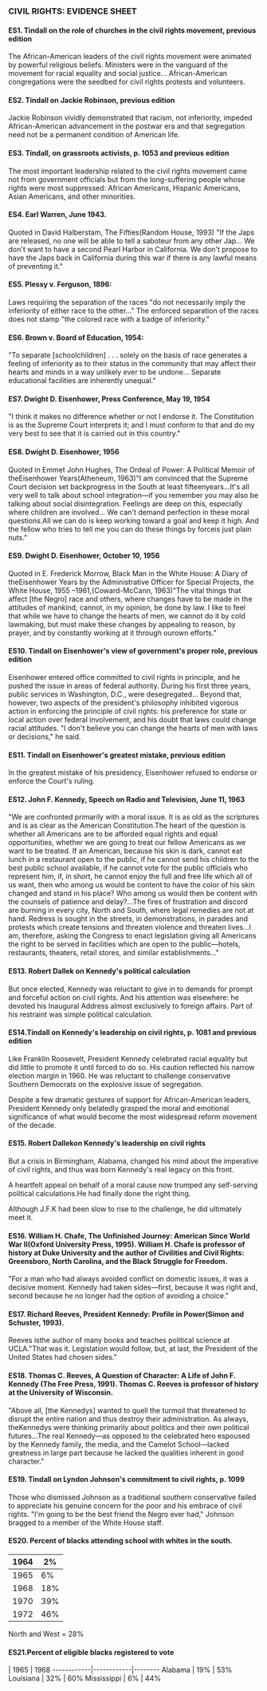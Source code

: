 ### CIVIL RIGHTS: EVIDENCE SHEET

#### ES1. Tindall on the role of churches in the civil rights movement, previous edition
The African-American leaders of the civil rights movement were animated by powerful religious beliefs. Ministers were in the vanguard of the movement for racial equality and social justice... African-American congregations were the seedbed for civil rights protests and volunteers.

#### ES2. Tindall on Jackie Robinson, previous edition
Jackie Robinson vividly demonstrated that racism, not inferiority, impeded African-American advancement in the postwar era and that segregation need not be a permanent condition of American life.

#### ES3. Tindall, on grassroots activists, p. 1053 and previous edition
The most important leadership related to the civil rights movement came not from government officials but from the long-suffering people whose rights were most suppressed: African Americans, Hispanic Americans, Asian Americans, and other minorities.

#### ES4. Earl Warren, June 1943.
Quoted in David Halberstam, The Fifties(Random House, 1993) "If the Japs are released, no one will be able to tell a saboteur from any other Jap... We don't want to have a second Pearl Harbor in California. We don't propose to have the Japs back in California during this war if there is any lawful means of preventing it."

#### ES5. Plessy v. Ferguson, 1896:
Laws requiring the separation of the races "do not necessarily imply the inferiority of either race to the other..." The enforced separation of the races does not stamp "the colored race with a badge of inferiority."

#### ES6. Brown v. Board of Education, 1954:
"To separate [schoolchildren] . . . solely on the basis of race generates a feeling of inferiority as to their status in the community that may affect their hearts and minds in a way unlikely ever to be undone... Separate educational facilities are inherently unequal."

#### ES7. Dwight D. Eisenhower, Press Conference, May 19, 1954
"I think it makes no difference whether or not I endorse it. The Constitution is as the Supreme Court interprets it; and I must conform to that and do my very best to see that it is carried out in this country."

#### ES8. Dwight D. Eisenhower, 1956
Quoted in Emmet John Hughes, The Ordeal of Power: A Political Memoir of theEisenhower Years(Atheneum, 1963)"I am convinced that the Supreme Court decision set backprogress in the South at least fifteenyears...It's all very well to talk about school integration—if you remember you may also be talking about social disintegration. Feelings are deep on this, especially where children are involved... We can't demand perfection in these moral questions.All we can do is keep working toward a goal and keep it high. And the fellow who tries to tell me you can do these things by forceis just plain nuts."

#### ES9. Dwight D. Eisenhower, October 10, 1956
Quoted in E. Frederick Morrow, Black Man in the White House: A Diary of theEisenhower Years by the Administrative Officer for Special Projects, the White House, 1955 –1961,(Coward-McCann, 1963)"The vital things that affect [the Negro] race and others, where changes have to be made in the attitudes of mankind, cannot, in my opinion, be done by law. I like to feel that while we have to change the hearts of men, we cannot do it by cold lawmaking, but must make these changes by appealing to reason, by prayer, and by constantly working at it through ourown efforts."

#### ES10. Tindall on Eisenhower's view of government's proper role, previous edition
Eisenhower entered office committed to civil rights in principle, and he pushed the issue in areas of federal authority. During his first three years, public services in Washington, D.C., were desegregated... Beyond that, however, two aspects of the president's philosophy inhibited vigorous action in enforcing the principle of civil rights: his preference for state or local action over federal involvement, and his doubt that laws could change racial attitudes. "I don't believe you can change the hearts of men with laws or decisions," he said.

#### ES11. Tindall on Eisenhower's greatest mistake, previous edition
In the greatest mistake of his presidency, Eisenhower refused to endorse or enforce the Court's ruling.

#### ES12. John F. Kennedy, Speech on Radio and Television, June 11, 1963
"We are confronted primarily with a moral issue. It is as old as the scriptures and is as clear as the American Constitution.The heart of the question is whether all Americans are to be afforded equal rights and equal opportunities, whether we are going to treat our fellow Americans as we want to be treated. If an American, because his skin is dark, cannot eat lunch in a restaurant open to the public, if he cannot send his children to the best public school available, if he cannot vote for the public officials who represent him, if, in short, he cannot enjoy the full and free life which all of us want, then who among us would be content to have the color of his skin changed and stand in his place? Who among us would then be content with the counsels of patience and delay?...The fires of frustration and discord are burning in every city, North and South, where legal remedies are not at hand. Redress is sought in the streets, in demonstrations, in parades and protests which create tensions and threaten violence and threaten lives...I am, therefore, asking the Congress to enact legislation giving all Americans the right to be served in facilities which are open to the public—hotels, restaurants, theaters, retail stores, and similar establishments..."

#### ES13. Robert Dallek on Kennedy's political calculation
But once elected, Kennedy was reluctant to give in to demands for prompt and forceful action on civil rights. And his attention was elsewhere: he devoted his Inaugural Address almost exclusively to foreign affairs. Part of his restraint was simple political calculation.

#### ES14.Tindall on Kennedy's leadership on civil rights, p. 1081 and previous edition
Like Franklin Roosevelt, President Kennedy celebrated racial equality but did little to promote it until forced to do so. His caution reflected his narrow election margin in 1960. He was reluctant to challenge conservative Southern Democrats on the explosive issue of segregation.

Despite a few dramatic gestures of support for African-American leaders, President Kennedy only belatedly grasped the moral and emotional significance of what would become the most widespread reform movement of the decade.

#### ES15. Robert Dallekon Kennedy's leadership on civil rights
But a crisis in Birmingham, Alabama, changed his mind about the imperative of civil rights, and thus was born Kennedy's real legacy on this front.

A heartfelt appeal on behalf of a moral cause now trumped any self-serving political calculations.He had finally done the right thing.

Although J.F.K had been slow to rise to the challenge, he did ultimately meet it.

#### ES16. William H. Chafe, The Unfinished Journey: American Since World War II(Oxford University Press, 1995). William H. Chafe is professor of history at Duke University and the author of Civilities and Civil Rights: Greensboro, North Carolina, and the Black Struggle for Freedom.
"For a man who had always avoided conflict on domestic issues, it was a decisive moment. Kennedy had taken sides—first, because it was right and, second because he no longer had the option of avoiding a choice."

#### ES17. Richard Reeves, President Kennedy: Profile in Power(Simon and Schuster, 1993).
Reeves isthe author of many books and teaches political science at UCLA."That was it. Legislation would follow, but, at last, the President of the United States had chosen sides."

#### ES18. Thomas C. Reeves, A Question of Character: A Life of John F. Kennedy (The Free Press, 1991). Thomas C. Reeves is professor of history at the University of Wisconsin.
"Above all, [the Kennedys] wanted to quell the turmoil that threatened to disrupt the entire nation and thus destroy their administration. As always, theKennedys were thinking primarily about politics and their own political futures...The real Kennedy—as opposed to the celebrated hero espoused by the Kennedy family, the media, and the Camelot School—lacked greatness in large part because he lacked the qualities inherent in good character."

#### ES19. Tindall on Lyndon Johnson's commitment to civil rights, p. 1099
Those who dismissed Johnson as a traditional southern conservative failed to appreciate his genuine concern for the poor and his embrace of civil rights. "I'm going to be the best friend the Negro ever had," Johnson bragged to a member of the White House staff.

#### ES20. Percent of blacks attending school with whites in the south.
1964  | 2%
------|----
1965  | 6%
1968  | 18%
1970  | 39%
1972  | 46%
North and West = 28%

#### ES21.Percent of eligible blacks registered to  vote
 | 1965 | 1968
------------|------------|--------
Alabama     | 19%  | 53%
Louisiana   | 32%  | 60%
Mississippi | 6%   | 44%
